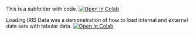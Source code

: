 This is a subfolder with code.
[![Open In Colab](https://colab.research.google.com/assets/colab-badge.svg)](https://colab.research.google.com/github/taran317/pgssCSLab/blob/master/MyNotebook/script.ipynb)

Loading IRIS Data was a demonstration of how to load internal and external data sets with tabular data.
[![Open In Colab](https://colab.research.google.com/assets/colab-badge.svg)](https://colab.research.google.com/drive/170-t5JP8x9MYQLNzNnS586U5s5g2688f?authuser=1#scrollTo=-AmzZOQMtKLN)
